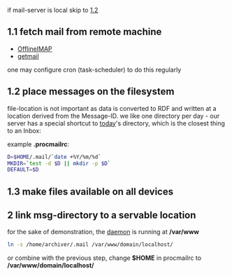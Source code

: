 if mail-server is local skip to [1.2](#1.2)

## 1.1 fetch mail from remote machine

* [OfflineIMAP](http://offlineimap.org/)
* [getmail](http://pyropus.ca/software/getmail/)

one may configure cron (task-scheduler) to do this regularly

## <a id=1.2></a>1.2 place messages on the filesystem

file-location is not important as data is converted to RDF and written at a location derived from the Message-ID. we like one directory per day -  our server has a special shortcut to [today](http://m.whats-your.name/today)'s directory, which is the closest thing to an Inbox:

example **.procmailrc**:

``` sh
D=$HOME/.mail/`date +%Y/%m/%d`
MKDIR=`test -d $D || mkdir -p $D`
DEFAULT=$D

```

## 1.3 make files available on all devices

## 2 link msg-directory to a servable location

for the sake of demonstration, the [daemon](http://src.whats-your.name/pw/) is running at **/var/www**


``` sh
ln -s /home/archiver/.mail /var/www/domain/localhost/

```
or combine with the previous step, change **$HOME** in procmailrc to **/var/www/domain/localhost/**
